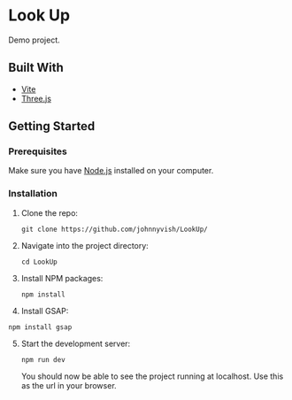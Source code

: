 # Look Up

Demo project.

## Built With

- [Vite](https://vitejs.dev/)
- [Three.js](https://threejs.org/)

## Getting Started

### Prerequisites

Make sure you have [Node.js](https://nodejs.org/) installed on your computer.

### Installation

1. Clone the repo:
    ```
    git clone https://github.com/johnnyvish/LookUp/
    ```
2. Navigate into the project directory:
    ```
    cd LookUp
    ```
3. Install NPM packages:
    ```
    npm install
    ```
4. Install GSAP:
```
npm install gsap
```
5. Start the development server:
    ```
    npm run dev
    ```
   You should now be able to see the project running at localhost. Use this as the url in your browser.

